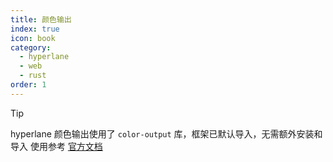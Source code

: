 ```yaml
---
title: 颜色输出
index: true
icon: book
category:
  - hyperlane
  - web
  - rust
order: 1
---
```


> [!tip]
> hyperlane 颜色输出使用了 `color-output` 库，框架已默认导入，无需额外安装和导入
> 使用参考 [官方文档](../color-output/README.md)

<Bottom />
